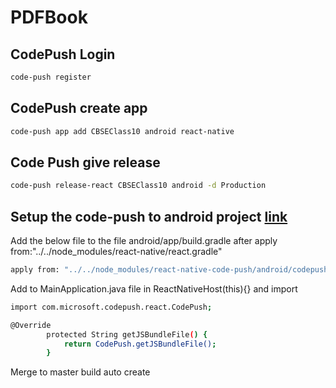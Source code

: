 # PDFBook

## CodePush Login 
```bash
code-push register
```

## CodePush create app 
```bash
code-push app add CBSEClass10 android react-native
```

## Code Push give release 
```bash
code-push release-react CBSEClass10 android -d Production
```
## Setup the code-push to android project [link](https://github.com/microsoft/react-native-code-push/blob/master/docs/setup-android.md)

Add the below file to the file android/app/build.gradle after 
apply from:"../../node_modules/react-native/react.gradle"
```bash
apply from: "../../node_modules/react-native-code-push/android/codepush.gradle"
```
Add to MainApplication.java file in ReactNativeHost(this){}
and import 
```bash
import com.microsoft.codepush.react.CodePush;

```
```bash
@Override
        protected String getJSBundleFile() {
            return CodePush.getJSBundleFile();
        }
```
Merge to master build auto create
